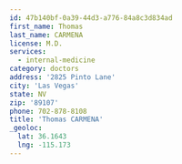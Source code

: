 ```yaml
---
id: 47b140bf-0a39-44d3-a776-84a8c3d834ad
first_name: Thomas
last_name: CARMENA
license: M.D.
services:
  - internal-medicine
category: doctors
address: '2825 Pinto Lane'
city: 'Las Vegas'
state: NV
zip: '89107'
phone: 702-878-8108
title: 'Thomas CARMENA'
_geoloc:
  lat: 36.1643
  lng: -115.173
---
```

